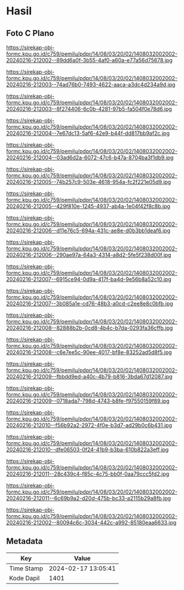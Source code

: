 # Hasil

## Foto C Plano

https://sirekap-obj-formc.kpu.go.id/c759/pemilu/pdpr/14/08/03/20/02/1408032002002-20240216-212002--89dd6a0f-3b55-4af0-a60a-e77a56d75678.jpg

https://sirekap-obj-formc.kpu.go.id/c759/pemilu/pdpr/14/08/03/20/02/1408032002002-20240216-212003--74ad76b0-7493-4622-aaca-a3dc4d234a9d.jpg

https://sirekap-obj-formc.kpu.go.id/c759/pemilu/pdpr/14/08/03/20/02/1408032002002-20240216-212003--8f274406-6c0b-4281-97b5-fa504f0e78d6.jpg

https://sirekap-obj-formc.kpu.go.id/c759/pemilu/pdpr/14/08/03/20/02/1408032002002-20240216-212004--7e67dc13-5af6-42e9-b44f-dd817bb9af2c.jpg

https://sirekap-obj-formc.kpu.go.id/c759/pemilu/pdpr/14/08/03/20/02/1408032002002-20240216-212004--03ad6d2a-6072-47c6-b47a-8704ba3f1db9.jpg

https://sirekap-obj-formc.kpu.go.id/c759/pemilu/pdpr/14/08/03/20/02/1408032002002-20240216-212005--74b257c9-503e-4618-954a-fc2f221e05d9.jpg

https://sirekap-obj-formc.kpu.go.id/c759/pemilu/pdpr/14/08/03/20/02/1408032002002-20240216-212005--429f810e-1245-4937-ab4a-1e04f42f8c8b.jpg

https://sirekap-obj-formc.kpu.go.id/c759/pemilu/pdpr/14/08/03/20/02/1408032002002-20240216-212006--d11e76c5-694a-431c-ae8e-d0b3bb1deaf6.jpg

https://sirekap-obj-formc.kpu.go.id/c759/pemilu/pdpr/14/08/03/20/02/1408032002002-20240216-212006--290ae97a-64a3-4314-a8d2-5fe5f238d00f.jpg

https://sirekap-obj-formc.kpu.go.id/c759/pemilu/pdpr/14/08/03/20/02/1408032002002-20240216-212007--6915ce94-0d9a-417f-ba4d-9e56b8a52c10.jpg

https://sirekap-obj-formc.kpu.go.id/c759/pemilu/pdpr/14/08/03/20/02/1408032002002-20240216-212007--3b085a1e-cd76-48b3-a0cd-c2ee8e8c0bfb.jpg

https://sirekap-obj-formc.kpu.go.id/c759/pemilu/pdpr/14/08/03/20/02/1408032002002-20240216-212008--82888b2b-0cd8-4b4c-b7da-0293fa36cffb.jpg

https://sirekap-obj-formc.kpu.go.id/c759/pemilu/pdpr/14/08/03/20/02/1408032002002-20240216-212008--c6e7ee5c-90ee-4017-bf8e-83252ad5d8f5.jpg

https://sirekap-obj-formc.kpu.go.id/c759/pemilu/pdpr/14/08/03/20/02/1408032002002-20240216-212009--fbbdd9ed-a40c-4b79-b816-3bda67d12087.jpg

https://sirekap-obj-formc.kpu.go.id/c759/pemilu/pdpr/14/08/03/20/02/1408032002002-20240216-212009--0718ada7-798d-4743-b8fe-f97550159f89.jpg

https://sirekap-obj-formc.kpu.go.id/c759/pemilu/pdpr/14/08/03/20/02/1408032002002-20240216-212010--f56b92a2-2972-4f0e-b3d7-ad29b0c6b431.jpg

https://sirekap-obj-formc.kpu.go.id/c759/pemilu/pdpr/14/08/03/20/02/1408032002002-20240216-212010--dfe06503-0f24-41b9-b3ba-610b822a3eff.jpg

https://sirekap-obj-formc.kpu.go.id/c759/pemilu/pdpr/14/08/03/20/02/1408032002002-20240216-212011--28c439c4-f85c-4c75-bb0f-0aa79ccc5fd2.jpg

https://sirekap-obj-formc.kpu.go.id/c759/pemilu/pdpr/14/08/03/20/02/1408032002002-20240216-212011--6c69b9a2-d20d-475b-bc33-a2115b29a8fb.jpg

https://sirekap-obj-formc.kpu.go.id/c759/pemilu/pdpr/14/08/03/20/02/1408032002002-20240216-212002--80094c6c-3034-442c-a992-85180eaa6633.jpg


## Metadata

| Key        | Value               |
| ---------- | ------------------- |
| Time Stamp | 2024-02-17 13:05:41 |
| Kode Dapil | 1401                |



